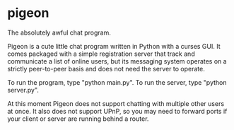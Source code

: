 # pigeon

The absolutely awful chat program.

Pigeon is a cute little chat program written in Python with a curses GUI. It comes packaged with a simple registration server that track and communicate a list of online users, but its messaging system operates on a strictly peer-to-peer basis and does not need the server to operate.

To run the program, type "python main.py".
To run the server, type "python server.py".

At this moment Pigeon does not support chatting with multiple other users at once. It also does not support UPnP, so you may need to forward ports if your client or server are running behind a router.

